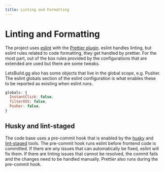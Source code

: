 ```yaml
---
title: Linting and Formatting
---
```


# Linting and Formatting

The project uses [eslint](https://eslint.org/) with the
[Prettier plugin](https://github.com/prettier/eslint-plugin-prettier). eslint
handles linting, but eslint rules related to code formatting, they get handled
by prettier. For the most part, out of the box rules provided by the
configurations that are extended are used but there are some tweaks.

LetsBuild.gg also has some objects that live in the global scope, e.g. Pusher.
The eslint globals section of the eslint configuration is what enables these to
be reported as existing when eslint runs.

```javascript
globals: {
  InstantClick: false,
  filterXSS: false,
  Pusher: false,
}
```

## Husky and lint-staged

The code base uses a pre-commit hook that is enabled by the
[husky](https://github.com/typicode/husky) and
[lint-staged](https://github.com/okonet/lint-staged) tools. The pre-commit hook
runs eslint before frontend code is committed. If there are any issues that can
automatically be fixed, eslint will fix them. If there are linting issues that
cannot be resolved, the commit fails and the changes need to be handled
manually. Prettier also runs during the pre-commit hook.
